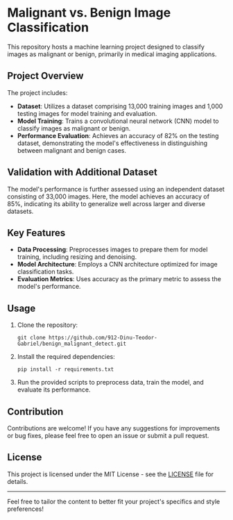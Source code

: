 # Malignant vs. Benign Image Classification

This repository hosts a machine learning project designed to classify images as malignant or benign, primarily in medical imaging applications.

## Project Overview

The project includes:

- **Dataset**: Utilizes a dataset comprising 13,000 training images and 1,000 testing images for model training and evaluation.
- **Model Training**: Trains a convolutional neural network (CNN) model to classify images as malignant or benign.
- **Performance Evaluation**: Achieves an accuracy of 82% on the testing dataset, demonstrating the model's effectiveness in distinguishing between malignant and benign cases.

## Validation with Additional Dataset

The model's performance is further assessed using an independent dataset consisting of 33,000 images. Here, the model achieves an accuracy of 85%, indicating its ability to generalize well across larger and diverse datasets.

## Key Features

- **Data Processing**: Preprocesses images to prepare them for model training, including resizing and denoising.
- **Model Architecture**: Employs a CNN architecture optimized for image classification tasks.
- **Evaluation Metrics**: Uses accuracy as the primary metric to assess the model's performance.

## Usage

1. Clone the repository:

   ```
   git clone https://github.com/912-Dinu-Teodor-Gabriel/benign_malignant_detect.git
   ```

2. Install the required dependencies:

   ```
   pip install -r requirements.txt
   ```

3. Run the provided scripts to preprocess data, train the model, and evaluate its performance.

## Contribution

Contributions are welcome! If you have any suggestions for improvements or bug fixes, please feel free to open an issue or submit a pull request.

## License

This project is licensed under the MIT License - see the [LICENSE](LICENSE) file for details.

---

Feel free to tailor the content to better fit your project's specifics and style preferences!
